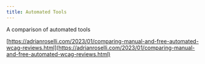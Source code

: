 ```yaml
---
title: Automated Tools
---
```


A comparison of automated tools

[https://adrianroselli.com/2023/01/comparing-manual-and-free-automated-wcag-reviews.html](https://adrianroselli.com/2023/01/comparing-manual-and-free-automated-wcag-reviews.html)
